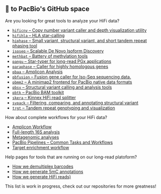 ## 👋 to PacBio's GitHub space

Are you looking for great tools to analyze your HiFi data?
 - [`hificnv` – Copy number variant caller and depth visualization utility](https://github.com/PacificBiosciences/HiFiCNV)
 - [`hifihla` – HLA star-calling](https://github.com/PacificBiosciences/hifihla)
 - [`hiphase` – Small variant, structural variant, and short tandem repeat phasing tool](https://github.com/PacificBiosciences/HiPhase)
 - [`isoseq` – Scalable De Novo Isoform Discovery](https://github.com/PacificBiosciences/IsoSeq)
 - [`methbat` – Battery of methylation tools](MethBat)
 - [`pangu` – Star-typer for long-read PGx applications](https://github.com/PacificBiosciences/pangu)
 - [`paraphase` – Caller for highly homologous genes](https://github.com/PacificBiosciences/paraphase)
 - [`pbaa` – Amplicon Analysis](https://github.com/PacificBiosciences/pbAA)
 - [`pbfusion` – Fusion gene caller for Iso-Seq sequencing data.](https://github.com/PacificBiosciences/pbfusion)
 - [`pbmm2` – A minimap2 frontend for PacBio native data formats](https://github.com/PacificBiosciences/pbmm2)
 - [`pbsv` – Structural variant calling and analysis tools](https://github.com/PacificBiosciences/pbsv)
 - [`pbtk` – PacBio BAM toolkit](https://github.com/PacificBiosciences/pbtk)
 - [`skera` – Kinnex HiFi read splitter](https://skera.how/)
 - [`svpack` – Filtering, comparing, and annotating structural variant](https://github.com/PacificBiosciences/svpack)
 - [`trgt` – Tandem repeat genotyping and visualization](https://github.com/PacificBiosciences/trgt)


How about complete workflows for your HiFi data?
 - [Amplicon Workflow](https://github.com/PacificBiosciences/hifi-amplicon-workflow)
 - [Full-length 16S analysis](https://github.com/PacificBiosciences/HiFi-16S-workflow)
 - [Metagenomic analyses](https://github.com/PacificBiosciences/pb-metagenomics-tools)
 - [PacBio Pipelines – Common Tasks and Workflows](https://github.com/PacificBiosciences/wdl-common)
 - [Target enrichment workflow](https://github.com/PacificBiosciences/HiFiTargetEnrichment)

Help pages for tools that are running on our long-read platoform?
 - [How we demultiplex barcodes](https://lima.how/)
 - [How we generate 5mC annotations](https://github.com/PacificBiosciences/jasmine)
 - [How we generate HiFi reads)](https://ccs.how/)

This list is work in progress, check out our repositories for more greatness!
